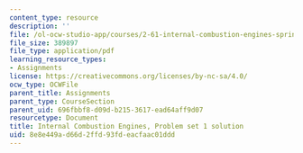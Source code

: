 ```yaml
---
content_type: resource
description: ''
file: /ol-ocw-studio-app/courses/2-61-internal-combustion-engines-spring-2017/8e8e449ad66d2ffd93fdeacfaac01ddd_MIT2_61S17_ps1_soln.pdf
file_size: 389897
file_type: application/pdf
learning_resource_types:
- Assignments
license: https://creativecommons.org/licenses/by-nc-sa/4.0/
ocw_type: OCWFile
parent_title: Assignments
parent_type: CourseSection
parent_uid: 696fbbf8-d09d-b215-3617-ead64aff9d07
resourcetype: Document
title: Internal Combustion Engines, Problem set 1 solution
uid: 8e8e449a-d66d-2ffd-93fd-eacfaac01ddd
---
```

